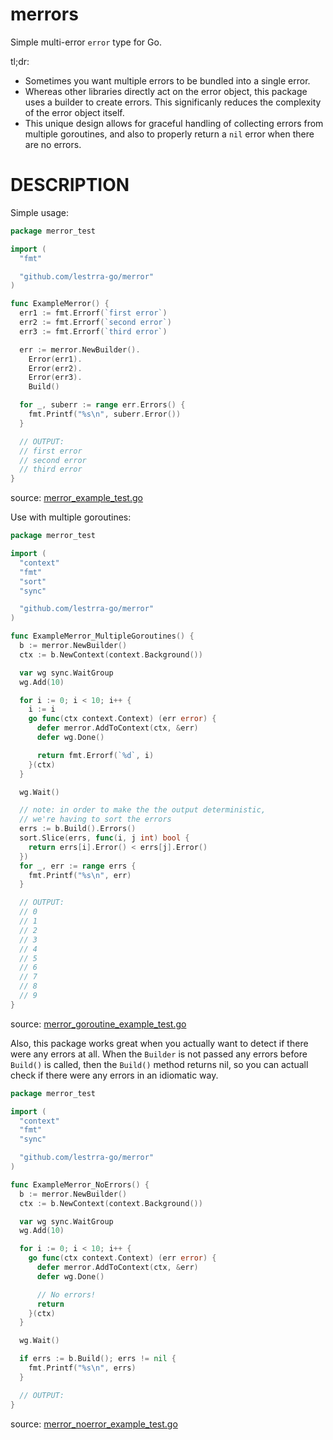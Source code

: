 merrors
=======

Simple multi-error `error` type for Go.

tl;dr:

* Sometimes you want multiple errors to be bundled into a single error.
* Whereas other libraries directly act on the error object, this package uses a builder to create errors. This significanly reduces the complexity of the error object itself.
* This unique design allows for graceful handling of collecting errors from multiple goroutines, and also to properly return a `nil` error when there are no errors.

# DESCRIPTION

Simple usage:

<!-- INCLUDE(merror_example_test.go) -->
```go
package merror_test

import (
  "fmt"

  "github.com/lestrra-go/merror"
)

func ExampleMerror() {
  err1 := fmt.Errorf(`first error`)
  err2 := fmt.Errorf(`second error`)
  err3 := fmt.Errorf(`third error`)

  err := merror.NewBuilder().
    Error(err1).
    Error(err2).
    Error(err3).
    Build()

  for _, suberr := range err.Errors() {
    fmt.Printf("%s\n", suberr.Error())
  }

  // OUTPUT:
  // first error
  // second error
  // third error
}
```
source: [merror_example_test.go](https://github.com/lestrrat-go/merror/blob/main/merror_example_test.go)
<!-- END INCLUDE -->

Use with multiple goroutines:

<!-- INCLUDE(merror_goroutine_example_test.go) -->
```go
package merror_test

import (
  "context"
  "fmt"
  "sort"
  "sync"

  "github.com/lestrra-go/merror"
)

func ExampleMerror_MultipleGoroutines() {
  b := merror.NewBuilder()
  ctx := b.NewContext(context.Background())

  var wg sync.WaitGroup
  wg.Add(10)

  for i := 0; i < 10; i++ {
    i := i
    go func(ctx context.Context) (err error) {
      defer merror.AddToContext(ctx, &err)
      defer wg.Done()

      return fmt.Errorf(`%d`, i)
    }(ctx)
  }

  wg.Wait()

  // note: in order to make the the output deterministic,
  // we're having to sort the errors
  errs := b.Build().Errors()
  sort.Slice(errs, func(i, j int) bool {
    return errs[i].Error() < errs[j].Error()
  })
  for _, err := range errs {
    fmt.Printf("%s\n", err)
  }

  // OUTPUT:
  // 0
  // 1
  // 2
  // 3
  // 4
  // 5
  // 6
  // 7
  // 8
  // 9
}
```
source: [merror_goroutine_example_test.go](https://github.com/lestrrat-go/merror/blob/main/merror_goroutine_example_test.go)
<!-- END INCLUDE -->

Also, this package works great when you actually want to detect if there were any errors at all. When the `Builder` is not passed any errors before `Build()` is called, then the `Build()` method returns nil, so you can actuall check if there were any errors in an idiomatic way.

<!-- INCLUDE(merror_noerror_example_test.go) -->
```go
package merror_test

import (
  "context"
  "fmt"
  "sync"

  "github.com/lestrra-go/merror"
)

func ExampleMerror_NoErrors() {
  b := merror.NewBuilder()
  ctx := b.NewContext(context.Background())

  var wg sync.WaitGroup
  wg.Add(10)

  for i := 0; i < 10; i++ {
    go func(ctx context.Context) (err error) {
      defer merror.AddToContext(ctx, &err)
      defer wg.Done()

      // No errors!
      return
    }(ctx)
  }

  wg.Wait()

  if errs := b.Build(); errs != nil {
    fmt.Printf("%s\n", errs)
  }

  // OUTPUT:
}
```
source: [merror_noerror_example_test.go](https://github.com/lestrrat-go/merror/blob/main/merror_noerror_example_test.go)
<!-- END INCLUDE -->

